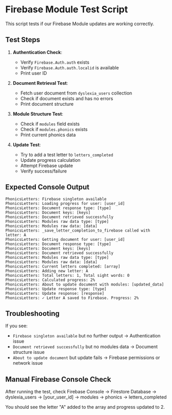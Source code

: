 # Firebase Module Test Script

This script tests if our Firebase Module updates are working correctly.

## Test Steps

1. **Authentication Check**:

   - Verify `Firebase.Auth.auth` exists
   - Verify `Firebase.Auth.auth.localid` is available
   - Print user ID

2. **Document Retrieval Test**:

   - Fetch user document from `dyslexia_users` collection
   - Check if document exists and has no errors
   - Print document structure

3. **Module Structure Test**:

   - Check if `modules` field exists
   - Check if `modules.phonics` exists
   - Print current phonics data

4. **Update Test**:
   - Try to add a test letter to `letters_completed`
   - Update progress calculation
   - Attempt Firebase update
   - Verify success/failure

## Expected Console Output

```
PhonicsLetters: Firebase singleton available
PhonicsLetters: Loading progress for user: [user_id]
PhonicsLetters: Document response type: [type]
PhonicsLetters: Document keys: [keys]
PhonicsLetters: Document retrieved successfully
PhonicsLetters: Modules raw data type: [type]
PhonicsLetters: Modules raw data: [data]
PhonicsLetters: _save_letter_completion_to_firebase called with letter: A
PhonicsLetters: Getting document for user: [user_id]
PhonicsLetters: Document response type: [type]
PhonicsLetters: Document keys: [keys]
PhonicsLetters: Document retrieved successfully
PhonicsLetters: Modules raw data type: [type]
PhonicsLetters: Modules raw data: [data]
PhonicsLetters: Current letters completed: [array]
PhonicsLetters: Adding new letter: A
PhonicsLetters: Total letters: 1, Total sight words: 0
PhonicsLetters: Calculated progress: 2%
PhonicsLetters: About to update document with modules: [updated_data]
PhonicsLetters: Update response type: [type]
PhonicsLetters: Update response: [response]
PhonicsLetters: ✓ Letter A saved to Firebase. Progress: 2%
```

## Troubleshooting

If you see:

- `Firebase singleton available` but no further output → Authentication issue
- `Document retrieved successfully` but no modules data → Document structure issue
- `About to update document` but update fails → Firebase permissions or network issue

## Manual Firebase Console Check

After running the test, check Firebase Console → Firestore Database → dyslexia_users → [your_user_id] → modules → phonics → letters_completed

You should see the letter "A" added to the array and progress updated to 2.
